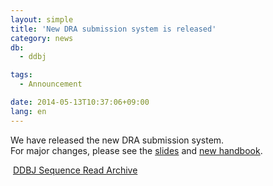 ```yaml
---
layout: simple
title: 'New DRA submission system is released'
category: news
db:
  - ddbj

tags:
  - Announcement

date: 2014-05-13T10:37:06+09:00
lang: en
---
```


<p>We have released the new DRA submission system.<br>For major changes, please see the <a href="http://www.slideshare.net/DDBJslide/new-dra-submission-system-starts">slides</a> and <a href="/dra/services/index.html">new handbook</a>.</p>

<p><span class="icon_d-triangle"> <a href="/dra/index-e.html">DDBJ Sequence Read Archive</a></span></p>
